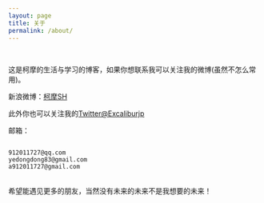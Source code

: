 ```yaml
---
layout: page
title: 关于
permalink: /about/
---
```

 

这是柯摩的生活与学习的博客，如果你想联系我可以关注我的微博(虽然不怎么常用)。
 

新浪微博：[柯摩SH](http://weibo.com/u/5339619827/home)
 

此外你也可以关注我的[Twitter@Excaliburjp](https://twitter.com/Excaliburjp)


邮箱：

<code class="hljs livecodeserver">
912011727@qq.com
yedongdong83@gmail.com
a912011727@gmail.com
</code> 

希望能遇见更多的朋友，当然没有未来的未来不是我想要的未来！
